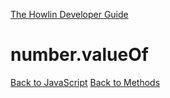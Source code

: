 [The Howlin Developer Guide](/index.md)



number.valueOf
==============

[Back to JavaScript](../index.md)
[Back to Methods](../methods.md)



